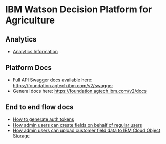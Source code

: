 # IBM Watson Decision Platform for Agriculture

## Analytics

* [Analytics Information](./analytics.md)

## Platform Docs

* Full API Swagger docs available here: <https://foundation.agtech.ibm.com/v2/swagger>
* General docs here: <https://foundation.agtech.ibm.com/v2/docs>

## End to end flow docs

* [How to generate auth tokens](.api-tokens.md)
* [How admin users can create fields on behalf of regular users](./admin-creating-fields.md)
* [How admin users can upload customer field data to IBM Cloud Object Storage](./admin-upload-files-to-cos.md)

